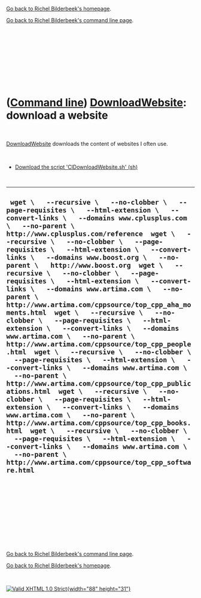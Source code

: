 [Go back to Richel Bilderbeek's homepage](index.htm).

[Go back to Richel Bilderbeek's command line page](Cl.htm).

 

 

 

 

 

([Command line](Cl.htm)) [DownloadWebsite](ClDownloadWebsite.htm): download a website
=====================================================================================

 

[DownloadWebsite](ClDownloadWebsite.htm) downloads the content of
websites I often use.

 

-   [Download the script
    'ClDownloadWebsite.sh' (sh)](ClDownloadWebsite.sh)

 

  ----------------------------------------------------------------------------------------------------------------------------------------------------------------------------------------------------------------------------------------------------------------------------------------------------------------------------------------------------------------------------------------------------------------------------------------------------------------------------------------------------------------------------------------------------------------------------------------------------------------------------------------------------------------------------------------------------------------------------------------------------------------------------------------------------------------------------------------------------------------------------------------------------------------------------------------------------------------------------------------------------------------------------------------------------------------------------------------------------------------------------------------------------------------------------------------------------------------------------------------------------------------------------------------------------------------------------------------------------------------------------------------------------------------------------------------------
  ` wget \   --recursive \   --no-clobber \   --page-requisites \   --html-extension \   --convert-links \   --domains www.cplusplus.com \   --no-parent \   http://www.cplusplus.com/reference  wget \   --recursive \   --no-clobber \   --page-requisites \   --html-extension \   --convert-links \   --domains www.boost.org \   --no-parent \   http://www.boost.org  wget \   --recursive \   --no-clobber \   --page-requisites \   --html-extension \   --convert-links \   --domains www.artima.com \   --no-parent \   http://www.artima.com/cppsource/top_cpp_aha_moments.html  wget \   --recursive \   --no-clobber \   --page-requisites \   --html-extension \   --convert-links \   --domains www.artima.com \   --no-parent \   http://www.artima.com/cppsource/top_cpp_people.html  wget \   --recursive \   --no-clobber \   --page-requisites \   --html-extension \   --convert-links \   --domains www.artima.com \   --no-parent \   http://www.artima.com/cppsource/top_cpp_publications.html  wget \   --recursive \   --no-clobber \   --page-requisites \   --html-extension \   --convert-links \   --domains www.artima.com \   --no-parent \   http://www.artima.com/cppsource/top_cpp_books.html  wget \   --recursive \   --no-clobber \   --page-requisites \   --html-extension \   --convert-links \   --domains www.artima.com \   --no-parent \   http://www.artima.com/cppsource/top_cpp_software.html`
  ----------------------------------------------------------------------------------------------------------------------------------------------------------------------------------------------------------------------------------------------------------------------------------------------------------------------------------------------------------------------------------------------------------------------------------------------------------------------------------------------------------------------------------------------------------------------------------------------------------------------------------------------------------------------------------------------------------------------------------------------------------------------------------------------------------------------------------------------------------------------------------------------------------------------------------------------------------------------------------------------------------------------------------------------------------------------------------------------------------------------------------------------------------------------------------------------------------------------------------------------------------------------------------------------------------------------------------------------------------------------------------------------------------------------------------------------

 

 

 

 

 

 

[Go back to Richel Bilderbeek's command line page](Cl.htm).

[Go back to Richel Bilderbeek's homepage](index.htm).

 

[![Valid XHTML 1.0 Strict](valid-xhtml10.png){width="88"
height="31"}](http://validator.w3.org/check?uri=referer)
